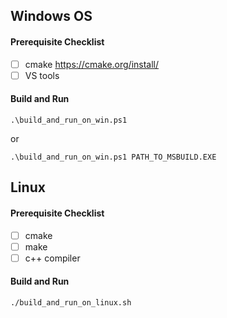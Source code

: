 ## Windows OS
#### Prerequisite Checklist
- [ ] cmake https://cmake.org/install/
- [ ] VS tools

#### Build and Run
```
.\build_and_run_on_win.ps1
```
or
```
.\build_and_run_on_win.ps1 PATH_TO_MSBUILD.EXE
```

## Linux
#### Prerequisite Checklist
- [ ] cmake
- [ ] make
- [ ] c++ compiler
#### Build and Run
```
./build_and_run_on_linux.sh
```
